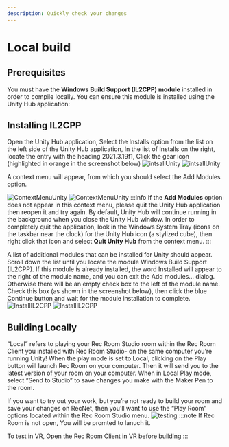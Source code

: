 ```yaml
---
description: Quickly check your changes
---
```


# Local build

## Prerequisites
You must have the **Windows Build Support (IL2CPP) module** installed in order to compile locally. You can ensure this module is installed using the Unity Hub application:
## Installing IL2CPP
Open the Unity Hub application, Select the Installs option from the list on the left side of the Unity Hub application, In the list of Installs on the right, locate the entry with the heading 2021.3.19f1, Click the gear icon (highlighted in orange in the screenshot below)
![intsallUnity](/img/LightMode/UnityHub.png#gh-light-mode-only)
![intsallUnity](/img/DarkMode/UnityHub.png#gh-dark-mode-only)

A context menu will appear, from which you should select the Add Modules option.

![ContextMenuUnity](/img/LightMode/UnityHubContext.png#gh-light-mode-only)
![ContextMenuUnity](/img/DarkMode/UnityHubContext.png#gh-dark-mode-only)
:::info
If the **Add Modules** option does not appear in this context menu, please quit the Unity Hub application then reopen it and try again.  By default, Unity Hub will continue running in the background when you close the Unity Hub window.  In order to completely quit the application, look in the Windows System Tray (icons on the taskbar near the clock) for the Unity Hub icon (a stylized cube), then right click that icon and select **Quit Unity Hub** from the context menu.
:::

A list of additional modules that can be installed for Unity should appear.  Scroll down the list until you locate the module Windows Build Support (IL2CPP).  If this module is already installed, the word Installed will appear to the right of the module name, and you can exit the Add modules… dialog.  Otherwise there will be an empty check box to the left of the module name.  Check this box (as shown in the screenshot below), then click the blue Continue button and wait for the module installation to complete.
![InstallIL2CPP](/img/LightMode/DownloadIL2CPP.png#gh-light-mode-only)
![InstallIL2CPP](/img/DarkMode/DownloadIL2CPP.png#gh-dark-mode-only)

## Building Locally
“Local” refers to playing your Rec Room Studio room within the Rec Room Client you installed with Rec Room Studio- on the same computer you’re running Unity! When the play mode is set to Local, clicking on the Play button will launch Rec Room on your computer. Then it will send you to the latest version of your room on your computer. When in Local Play mode, select “Send to Studio” to save changes you make with the Maker Pen to the room.

If you want to try out your work, but you’re not ready to build your room and save your changes on RecNet, then you’ll want to use the “Play Room” options located within the Rec Room Studio menu.
![testing](/img/testing.png)
:::note
If Rec Room is not open, You will be promted to lanuch it.

To test in VR, Open the Rec Room Client in VR before building
:::


